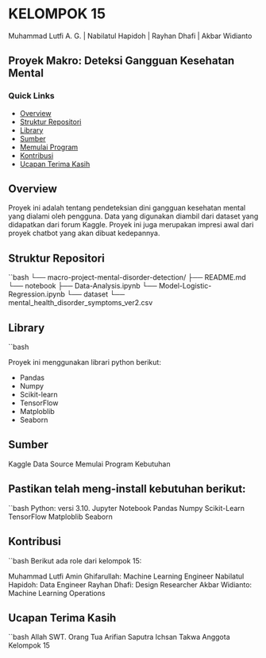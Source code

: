 # KELOMPOK 15
Muhammad Lutfi A. G. | Nabilatul Hapidoh | Rayhan Dhafi | Akbar Widianto

## Proyek Makro: Deteksi Gangguan Kesehatan Mental

### Quick Links
- [Overview](#overview)
- [Struktur Repositori](#struktur-repositori)
- [Library](#library)
- [Sumber](#sumber)
- [Memulai Program](#memulai-program)
- [Kontribusi](#kontribusi)
- [Ucapan Terima Kasih](#ucapan-terima-kasih)

## Overview
Proyek ini adalah tentang pendeteksian dini gangguan kesehatan mental yang dialami oleh pengguna. Data yang digunakan diambil dari dataset yang didapatkan dari forum Kaggle. Proyek ini juga merupakan impresi awal dari proyek chatbot yang akan dibuat kedepannya.

## Struktur Repositori
``bash
└── macro-project-mental-disorder-detection/
    ├── README.md
    └── notebook
        ├── Data-Analysis.ipynb
        └── Model-Logistic-Regression.ipynb
    └── dataset
        └── mental_health_disorder_symptoms_ver2.csv

## Library
``bash

Proyek ini menggunakan librari python berikut:

- Pandas
- Numpy
- Scikit-learn
- TensorFlow
- Matploblib
- Seaborn


## Sumber
Kaggle
Data Source
Memulai Program
Kebutuhan

## Pastikan telah meng-install kebutuhan berikut:
``bash
Python: versi 3.10.
Jupyter Notebook
Pandas
Numpy
Scikit-Learn
TensorFlow
Matploblib
Seaborn

## Kontribusi
``bash
Berikut ada role dari kelompok 15:

Muhammad Lutfi Amin Ghifarullah: Machine Learning Engineer
Nabilatul Hapidoh: Data Engineer
Rayhan Dhafi: Design Researcher
Akbar Widianto: Machine Learning Operations

## Ucapan Terima Kasih
``bash
Allah SWT.
Orang Tua
Arifian Saputra
Ichsan Takwa
Anggota Kelompok 15




